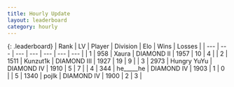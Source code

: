 ```yaml
---
title: Hourly Update
layout: leaderboard
category: hourly
---
```


{: .leaderboard}
| Rank | LV | Player | Division | Elo | Wins | Losses |
| --- | --- | --- | --- | --- | --- | --- |
| <span data-change="0">1</span> | 958 | <span title="ID: 200908">Xaura</span> | DIAMOND II | <span data-change="0">1957</span> | <span data-change="0">10</span> | <span data-change="0">4</span> |
| <span data-change="0">2</span> | 1511 | <span title="ID: 392407">Kunzut1k</span> | DIAMOND III | <span data-change="2">1927</span> | <span data-change="2">19</span> | <span data-change="1">9</span> |
| <span data-change="0">3</span> | 2973 | <span title="ID: 164871">Hungry YuYu</span> | DIAMOND IV | <span data-change="-13">1910</span> | <span data-change="1">5</span> | <span data-change="2">7</span> |
| <span data-change="-">4</span> | 344 | <span title="ID: 405067">he_____he</span> | DIAMOND IV | <span data-change="-">1903</span> | <span data-change="-">1</span> | <span data-change="-">0</span> |
| <span data-change="-1">5</span> | 1340 | <span title="ID: 4783">pojlk</span> | DIAMOND IV | <span data-change="0">1900</span> | <span data-change="0">2</span> | <span data-change="0">3</span> |